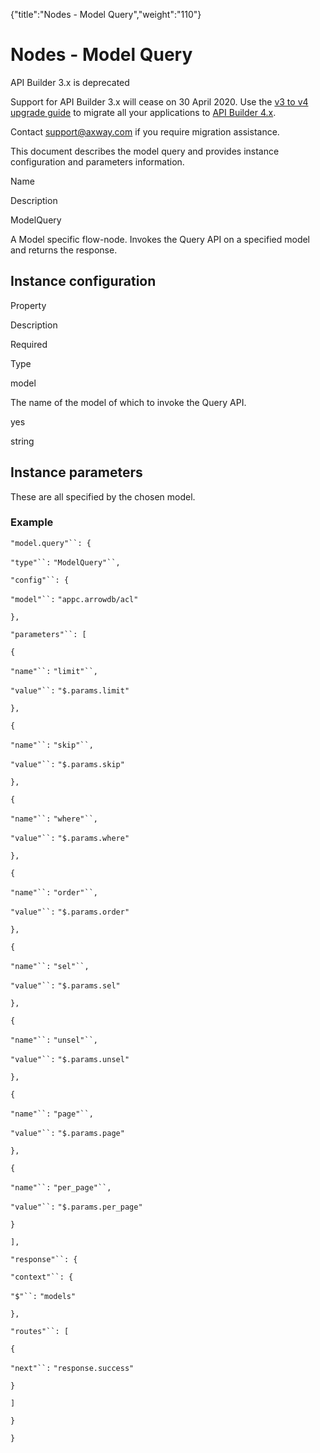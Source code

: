 {"title":"Nodes - Model Query","weight":"110"} 

# Nodes - Model Query

API Builder 3.x is deprecated

Support for API Builder 3.x will cease on 30 April 2020. Use the [v3 to v4 upgrade guide](https://docs.axway.com/bundle/API_Builder_4x_allOS_en/page/api_builder_v3_to_v4_upgrade_guide.html) to migrate all your applications to [API Builder 4.x](https://docs.axway.com/bundle/API_Builder_4x_allOS_en/page/api_builder_getting_started_guide.html).

Contact [support@axway.com](mailto:support@axway.com) if you require migration assistance.

This document describes the model query and provides instance configuration and parameters information.

Name

Description

ModelQuery

A Model specific flow-node. Invokes the Query API on a specified model and returns the response.

## Instance configuration

Property

Description

Required

Type

model

The name of the model of which to invoke the Query API.

yes

string

## Instance parameters

These are all specified by the chosen model.

### Example

`"model.query"``: {`

`"type"``:` `"ModelQuery"``,`

`"config"``: {`

`"model"``:` `"appc.arrowdb/acl"`

`},`

`"parameters"``: [`

`{`

`"name"``:` `"limit"``,`

`"value"``:` `"$.params.limit"`

`},`

`{`

`"name"``:` `"skip"``,`

`"value"``:` `"$.params.skip"`

`},`

`{`

`"name"``:` `"where"``,`

`"value"``:` `"$.params.where"`

`},`

`{`

`"name"``:` `"order"``,`

`"value"``:` `"$.params.order"`

`},`

`{`

`"name"``:` `"sel"``,`

`"value"``:` `"$.params.sel"`

`},`

`{`

`"name"``:` `"unsel"``,`

`"value"``:` `"$.params.unsel"`

`},`

`{`

`"name"``:` `"page"``,`

`"value"``:` `"$.params.page"`

`},`

`{`

`"name"``:` `"per_page"``,`

`"value"``:` `"$.params.per_page"`

`}`

`],`

`"response"``: {`

`"context"``: {`

`"$"``:` `"models"`

`},`

`"routes"``: [`

`{`

`"next"``:` `"response.success"`

`}`

`]`

`}`

`}`